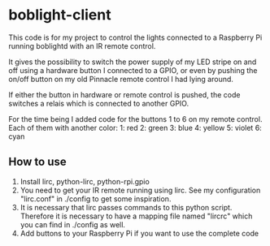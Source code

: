 boblight-client
===============

This code is for my project to control the lights connected to a Raspberry Pi running boblightd with an IR remote control.

It gives the possibility to switch the power supply of my LED stripe on and off using a hardware button I connected to a GPIO, or even by pushing the on/off button on my old Pinnacle remote control I had lying around.

If either the button in hardware or remote control is pushed, the code switches a relais which is connected to another GPIO.

For the time being I added code for the buttons 1 to 6 on my remote control. Each of them with another color:
	1: red
	2: green
	3: blue
	4: yellow
	5: violet
	6: cyan


How to use
----------

1. Install lirc, python-lirc, python-rpi.gpio
2. You need to get your IR remote running using lirc. See my configuration "lirc.conf" in ./config to get some inspiration.
3. It is necessary that lirc passes commands to this python script. Therefore it is necessary to have a mapping file named "lircrc" which you can find in ./config as well.
4. Add buttons to your Raspberry Pi if you want to use the complete code
